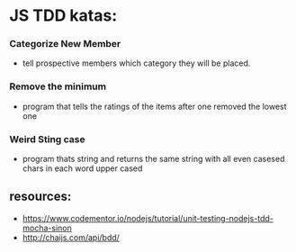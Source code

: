 # JS TDD katas:

### Categorize New Member
* tell prospective members which category they will be placed.

### Remove the minimum
*  program that tells the ratings of the items after one removed the lowest one

### Weird Sting case 
* program thats string and returns the same string with all even casesed chars in each word upper cased

## resources:
* https://www.codementor.io/nodejs/tutorial/unit-testing-nodejs-tdd-mocha-sinon
* http://chaijs.com/api/bdd/
